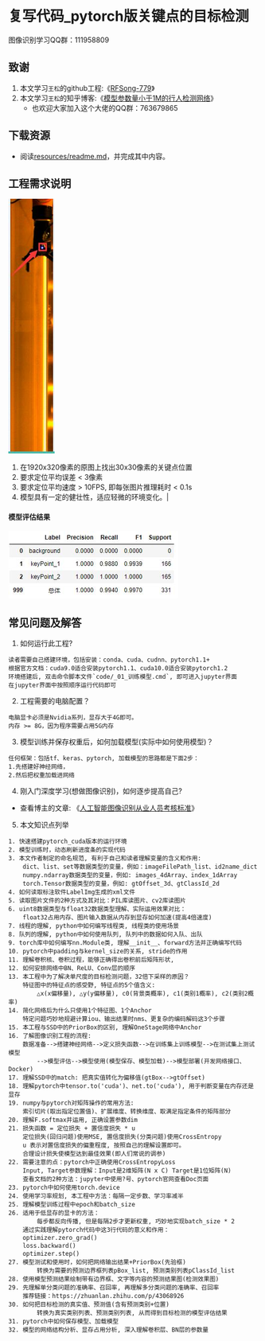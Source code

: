 # 复写代码_pytorch版关键点的目标检测

图像识别学习QQ群：111958809

## 致谢
1. 本文学习`王松`的github工程:《[RFSong-779](https://github.com/songwsx/RFSong-779 )》
2. 本文学习`王松`的知乎博客:《[模型参数量小于1M的行人检测网络](https://zhuanlan.zhihu.com/p/76491446)》
    * 也欢迎大家加入这个大佬的QQ群：763679865

## 下载资源
* 阅读[resources/readme.md](resources/)，并完成其中内容。

## 工程需求说明
![检测效果图](markdown_images/03.jpg)
1. 在1920x320像素的原图上找出30x30像素的关键点位置
2. 要求定位平均误差 < 3像素
3. 要求定位平均速度 > 10FPS, 即每张图片推理耗时 < 0.1s
4. 模型具有一定的健壮性，适应轻微的环境变化。|

#### 模型评估结果
![模型评估结果图](markdown_images/02.jpg)

## 常见问题及解答
1. 如何运行此工程?
```
读者需要自己搭建环境，包括安装：conda、cuda、cudnn、pytorch1.1+
根据官方文档：cuda9.0适合安装pytorch1.1、cuda10.0适合安装pytorch1.2
环境搭建后, 双击命令脚本文件`code/_01_训练模型.cmd`, 即可进入jupyter界面
在jupyter界面中按照顺序运行代码即可
```

2. 工程需要的电脑配置？
```
电脑显卡必须是Nvidia系列，显存大于4G即可。
内存 >= 8G，因为程序需要占用5G内存
```
    
3. 模型训练并保存权重后，如何加载模型(实际中如何使用模型)？
```
任何框架：包括tf、keras、pytorch, 加载模型的思路都是下面2步：
1.先搭建好神经网络，
2.然后把权重加载进网络    
```

4. 刚入门深度学习(想做图像识别)，如何逐步提高自己?
* 查看博主的文章: 《[人工智能图像识别从业人员考核标准](https://github.com/StevenLei2017/AI_projects/tree/master/003_人工智能图像识别领域从业人员的考核标准)》

5. 本文知识点列举
```
1. 快速搭建pytorch_cuda版本的运行环境
2. 模型训练时，动态刷新进度条的实现代码
3. 本文作者制定的命名规范, 有利于自己和读者理解变量的含义和作用:
    dict、list、set等数据类型的变量，例如：imageFilePath_list、id2name_dict
    numpy.ndarray数据类型的变量，例如: images_4dArray、index_1dArray
    torch.Tensor数据类型的变量，例如: gtOffset_3d、gtClassId_2d
4. 如何读取标注软件LabelImg生成的xml文件
5. 读取图片文件的2种方式及其对比：PIL库读图片、cv2库读图片
6. uint8数据类型与float32数据类型理解、实际运用效果对比：
    float32占用内存、图片输入数据从内存到显存如何加速(提高4倍速度)
7. 线程的理解, python中如何编写线程类, 线程类的使用场景
8. 队列的理解, python中如何使用队列, 队列中的数据如何入队、出队
9. torch库中如何编写nn.Module类, 理解__init__、forward方法并正确编写代码
10. pytorch中padding与kernel_size的关系, stride的作用
11. 理解卷积核、卷积过程，能够正确得出卷积前后矩阵形状,
12. 如何安排网络中BN、ReLU、Conv层的顺序
13. 本工程中为了解决单尺度的目标检测问题，32倍下采样的原因？   
    特征图中的特征点的感受野, 特征点的5个值含义: 
        △x(x偏移量), △y(y偏移量), c0(背景类概率), c1(类别1概率), c2(类别2概率)
14. 简化网络后为什么只使用1个特征图、1个Anchor
    特定问题巧妙地规避计算iou、输出结果时nms、更复杂的编码解码这3个步骤
15. 本工程与SSD中的PriorBox的区别, 理解OneStage网络中Anchor
16. 了解图像识别工程的流程:
    数据准备-->搭建神经网络-->定义损失函数-->在训练集上训练模型-->在测试集上测试模型
        -->模型评估-->模型使用(模型保存、模型加载)-->模型部署(开发网络接口、Docker)
17. 理解SSD中的match: 把真实值转化为偏移值(gtBox-->gtOffset)        
18. 理解pytorch中tensor.to('cuda')、net.to('cuda'), 用于判断变量在内存还是显存
19. numpy与pytorch对矩阵操作的常用方法:
    索引切片(取出指定位置值)、扩展维度、转换维度、取满足指定条件的矩阵部分
20. 理解F.softmax并运用, 正确设置参数dim        
21. 损失函数 = 定位损失 + 置信度损失 * u
    定位损失(回归问题)使用MSE, 置信度损失(分类问题)使用CrossEntropy
    u 表示对置信度损失的偏重程度, 按照自己的理解设置即可。
    合理设计损失使模型达到最佳效果(即人们常说的调参)
22. 需要注意的点：pytorch中正确使用CrossEntropyLoss
    Input, Target参数理解：Input是2维矩阵(N x C) Target是1位矩阵(N)
    查看文档的2种方法：jupyter中使用?号、pytorch官网查看Doc页面
23. pytorch中如何使用torch.device
24. 使用学习率规划, 本工程中方法：每隔一定步数、学习率减半
25. 理解模型训练过程中epoch和batch_size
26. 适用于低显存的显卡的方法： 
        每步都反向传播, 但是每隔2步才更新权重, 巧妙地实现batch_size * 2
    通过实践理解pytorch代码中这3行代码的意义和作用：
    optimizer.zero_grad()
    loss.backward()
    optimizer.step()
27. 模型测试和使用时，如何把网络输出结果+PriorBox(先验框)
        转换为需要的预测边界框列表pBox_list, 预测类别列表pClassId_list
28. 使用模型预测结果绘制带有边界框、文字等内容的预测结果图(检测效果图)
29. 先理解单分类问题的准确率、召回率, 再理解多分类问题的准确率、召回率
    推荐链接：https://zhuanlan.zhihu.com/p/43068926
30. 如何把目标检测的真实值、预测值(含有预测类别+位置)
        转换为真实类别列表、预测类别列表, 从而得到目标检测的模型评估结果
31. pytorch中如何保存模型、加载模型
32. 模型的网络结构分析、显存占用分析, 深入理解卷积层、BN层的参数量
```


    